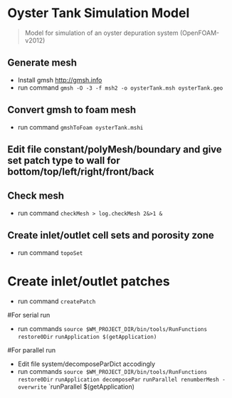 # Oyster Tank Simulation Model

> Model for simulation of an oyster depuration system (OpenFOAM-v2012)

## Generate mesh

- Install gmsh http://gmsh.info
- run command
`gmsh -O -3 -f msh2 -o oysterTank.msh oysterTank.geo`

## Convert gmsh to foam mesh
- run command
`gmshToFoam oysterTank.mshi`

## Edit file constant/polyMesh/boundary and give set patch type to wall for bottom/top/left/right/front/back

## Check mesh
- run command
`checkMesh > log.checkMesh 2&>1 &`

## Create inlet/outlet cell sets and porosity zone
- run command
`topoSet`

# Create inlet/outlet patches
- run command
`createPatch`

#For serial run
- run commands
`source $WM_PROJECT_DIR/bin/tools/RunFunctions`
`restore0Dir`
`runApplication $(getApplication)`

#For parallel run
- Edit file system/decomposeParDict accodingly
- run commands
`source $WM_PROJECT_DIR/bin/tools/RunFunctions`
`restore0Dir`
`runApplication decomposePar`
`runParallel renumberMesh -overwrite`
`runParallel $(getApplication)

